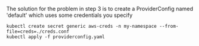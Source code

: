 The solution for the problem in step 3 is to create a ProviderConfig named 'default' which uses some credentials you specify

```
kubectl create secret generic aws-creds -n my-namespace --from-file=creds=./creds.conf
kubectl apply -f providerconfig.yaml
```